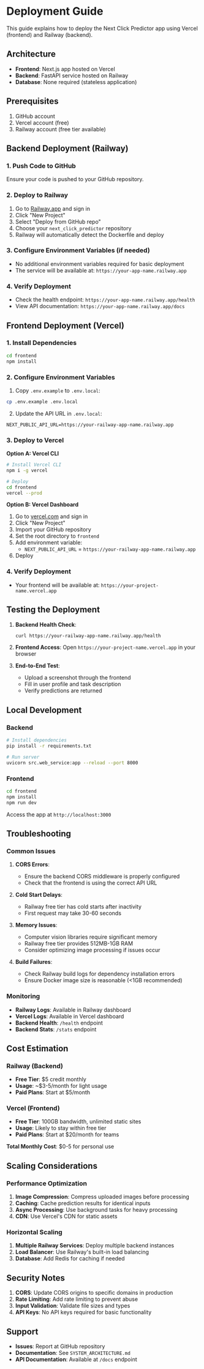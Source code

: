 # Deployment Guide

This guide explains how to deploy the Next Click Predictor app using Vercel (frontend) and Railway (backend).

## Architecture

- **Frontend**: Next.js app hosted on Vercel
- **Backend**: FastAPI service hosted on Railway
- **Database**: None required (stateless application)

## Prerequisites

1. GitHub account
2. Vercel account (free)
3. Railway account (free tier available)

## Backend Deployment (Railway)

### 1. Push Code to GitHub
Ensure your code is pushed to your GitHub repository.

### 2. Deploy to Railway

1. Go to [Railway.app](https://railway.app) and sign in
2. Click "New Project"
3. Select "Deploy from GitHub repo"
4. Choose your `next_click_predictor` repository
5. Railway will automatically detect the Dockerfile and deploy

### 3. Configure Environment Variables (if needed)
- No additional environment variables required for basic deployment
- The service will be available at: `https://your-app-name.railway.app`

### 4. Verify Deployment
- Check the health endpoint: `https://your-app-name.railway.app/health`
- View API documentation: `https://your-app-name.railway.app/docs`

## Frontend Deployment (Vercel)

### 1. Install Dependencies
```bash
cd frontend
npm install
```

### 2. Configure Environment Variables
1. Copy `.env.example` to `.env.local`:
```bash
cp .env.example .env.local
```

2. Update the API URL in `.env.local`:
```
NEXT_PUBLIC_API_URL=https://your-railway-app-name.railway.app
```

### 3. Deploy to Vercel

**Option A: Vercel CLI**
```bash
# Install Vercel CLI
npm i -g vercel

# Deploy
cd frontend
vercel --prod
```

**Option B: Vercel Dashboard**
1. Go to [vercel.com](https://vercel.com) and sign in
2. Click "New Project"
3. Import your GitHub repository
4. Set the root directory to `frontend`
5. Add environment variable:
   - `NEXT_PUBLIC_API_URL` = `https://your-railway-app-name.railway.app`
6. Deploy

### 4. Verify Deployment
- Your frontend will be available at: `https://your-project-name.vercel.app`

## Testing the Deployment

1. **Backend Health Check**:
   ```bash
   curl https://your-railway-app-name.railway.app/health
   ```

2. **Frontend Access**:
   Open `https://your-project-name.vercel.app` in your browser

3. **End-to-End Test**:
   - Upload a screenshot through the frontend
   - Fill in user profile and task description
   - Verify predictions are returned

## Local Development

### Backend
```bash
# Install dependencies
pip install -r requirements.txt

# Run server
uvicorn src.web_service:app --reload --port 8000
```

### Frontend
```bash
cd frontend
npm install
npm run dev
```

Access the app at `http://localhost:3000`

## Troubleshooting

### Common Issues

1. **CORS Errors**:
   - Ensure the backend CORS middleware is properly configured
   - Check that the frontend is using the correct API URL

2. **Cold Start Delays**:
   - Railway free tier has cold starts after inactivity
   - First request may take 30-60 seconds

3. **Memory Issues**:
   - Computer vision libraries require significant memory
   - Railway free tier provides 512MB-1GB RAM
   - Consider optimizing image processing if issues occur

4. **Build Failures**:
   - Check Railway build logs for dependency installation errors
   - Ensure Docker image size is reasonable (<1GB recommended)

### Monitoring

- **Railway Logs**: Available in Railway dashboard
- **Vercel Logs**: Available in Vercel dashboard
- **Backend Health**: `/health` endpoint
- **Backend Stats**: `/stats` endpoint

## Cost Estimation

### Railway (Backend)
- **Free Tier**: $5 credit monthly
- **Usage**: ~$3-5/month for light usage
- **Paid Plans**: Start at $5/month

### Vercel (Frontend)
- **Free Tier**: 100GB bandwidth, unlimited static sites
- **Usage**: Likely to stay within free tier
- **Paid Plans**: Start at $20/month for teams

**Total Monthly Cost**: $0-5 for personal use

## Scaling Considerations

### Performance Optimization
1. **Image Compression**: Compress uploaded images before processing
2. **Caching**: Cache prediction results for identical inputs  
3. **Async Processing**: Use background tasks for heavy processing
4. **CDN**: Use Vercel's CDN for static assets

### Horizontal Scaling
1. **Multiple Railway Services**: Deploy multiple backend instances
2. **Load Balancer**: Use Railway's built-in load balancing
3. **Database**: Add Redis for caching if needed

## Security Notes

1. **CORS**: Update CORS origins to specific domains in production
2. **Rate Limiting**: Add rate limiting to prevent abuse
3. **Input Validation**: Validate file sizes and types
4. **API Keys**: No API keys required for basic functionality

## Support

- **Issues**: Report at GitHub repository
- **Documentation**: See `SYSTEM_ARCHITECTURE.md`
- **API Documentation**: Available at `/docs` endpoint